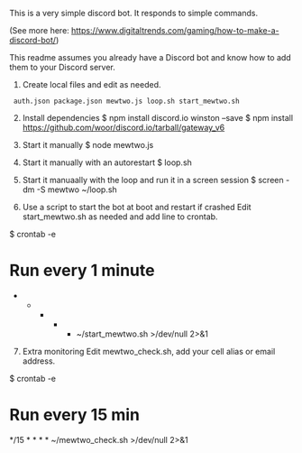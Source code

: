 This is a very simple discord bot. It responds to simple commands.

(See more here: https://www.digitaltrends.com/gaming/how-to-make-a-discord-bot/)

This readme assumes you already have a Discord bot and know how to add them to your Discord server.

1. Create local files and edit as needed.

` auth.json
 package.json
 mewtwo.js
 loop.sh
 start_mewtwo.sh`

2. Install dependencies
$ npm install discord.io winston –save
$ npm install https://github.com/woor/discord.io/tarball/gateway_v6

3. Start it manually
$ node mewtwo.js

4. Start it manually with an autorestart
$ loop.sh

5. Start it manuaally with the loop and run it in a screen session
$ screen -dm -S mewtwo ~/loop.sh

6. Use a script to start the bot at boot and restart if crashed
Edit start_mewtwo.sh as needed and add line to crontab.

$ crontab -e

# Run every 1 minute
* * * * * ~/start_mewtwo.sh >/dev/null 2>&1

7. Extra monitoring
Edit mewtwo_check.sh, add your cell alias or email address.

$ crontab -e

# Run every 15 min
*/15 * * * * ~/mewtwo_check.sh >/dev/null 2>&1











